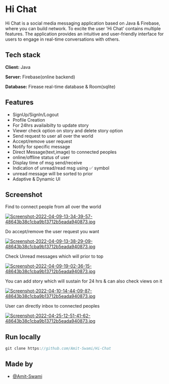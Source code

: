   # Hi Chat

  Hi Chat is a social media messaging application based on Java & Firebase, where you can build network. To excite the user 'Hi Chat' contains multiple features. The application provides an intuitive and user-friendly interface for users to engage in real-time conversations with others.

  ## Tech stack

**Client:** Java

**Server:** Firebase(online backend)

**Database:** Firease real-time database & Room(sqlite)

## Features

- SignUp/SignIn/Logout
- Profile Creation
- For 24hrs availaibilty to update story
- Viewer check option on story and delete story option
- Send request to user all over the world
- Accept/remove user request
- Notify for specific message
- Direct Message(text,image) to connected peoples
- online/offline status of user
- Display time of msg send/receive
- Indication of unread/read msg using &#x2705; symbol
- unread message will be sorted to prior
- Adaptive & Dynamic UI

## Screenshot

Find to connect people from all over the world

[![Screenshot-2022-04-09-13-34-39-57-48643b38c1cba9b13712b5eada940873.jpg](https://i.postimg.cc/0Nd0cyTF/Screenshot-2022-04-09-13-34-39-57-48643b38c1cba9b13712b5eada940873.jpg)](https://postimg.cc/8FcvCNPm)

Do accept/remove the user request you want

[![Screenshot-2022-04-09-13-38-29-09-48643b38c1cba9b13712b5eada940873.jpg](https://i.postimg.cc/d1smXKv1/Screenshot-2022-04-09-13-38-29-09-48643b38c1cba9b13712b5eada940873.jpg)](https://postimg.cc/hJYdz6XW)

Check Unread messages which will prior to top

[![Screenshot-2022-04-09-19-02-36-15-48643b38c1cba9b13712b5eada940873.jpg](https://i.postimg.cc/kX0NCS9L/Screenshot-2022-04-09-19-02-36-15-48643b38c1cba9b13712b5eada940873.jpg)](https://postimg.cc/PPMvzPCM)

You can add story which will sustain for 24 hrs & can also check views on it

[![Screenshot-2022-04-10-14-44-09-87-48643b38c1cba9b13712b5eada940873.jpg](https://i.postimg.cc/9fpyyNTj/Screenshot-2022-04-10-14-44-09-87-48643b38c1cba9b13712b5eada940873.jpg)](https://postimg.cc/JysyLxPT)

User can directly inbox to connected peoples

[![Screenshot-2022-04-25-12-51-41-62-48643b38c1cba9b13712b5eada940873.jpg](https://i.postimg.cc/8cFWQpY1/Screenshot-2022-04-25-12-51-41-62-48643b38c1cba9b13712b5eada940873.jpg)](https://postimg.cc/YLHjQHkV)

## Run locally
```javascript
git clone https://github.com/Amit-Swami/Hi-Chat
```

## Made by
- [@Amit-Swami](https://github.com/Amit-Swami)
